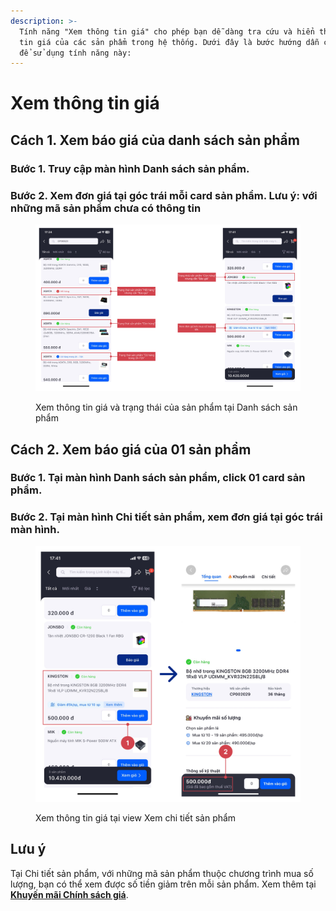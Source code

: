 ```yaml
---
description: >-
  Tính năng "Xem thông tin giá" cho phép bạn dễ dàng tra cứu và hiển thị thông
  tin giá của các sản phẩm trong hệ thống. Dưới đây là bước hướng dẫn chi tiết
  để sử dụng tính năng này:
---
```


# Xem thông tin giá

## Cách 1. Xem báo giá của danh sách sản phẩm

### Bước 1. Truy cập màn hình Danh sách sản phẩm.

### Bước 2. Xem đơn giá tại góc trái mỗi card sản phẩm. Lưu ý: với những mã sản phẩm chưa có thông tin&#x20;

<figure><img src="../.gitbook/assets/image (1).png" alt=""><figcaption><p>Xem thông tin giá và trạng thái của sản phẩm tại Danh sách sản phẩm</p></figcaption></figure>

## Cách 2. Xem báo giá của 01 sản phẩm

### Bước 1. Tại màn hình Danh sách sản phẩm, click 01 card sản phẩm.

### Bước 2. Tại màn hình Chi tiết sản phẩm, xem đơn giá tại góc trái màn hình.

<figure><img src="../.gitbook/assets/image (3).png" alt=""><figcaption><p>Xem thông tin giá tại view Xem chi tiết sản phẩm</p></figcaption></figure>

## Lưu ý

Tại Chi tiết sản phẩm, với những mã sản phẩm thuộc chương trình mua số lượng, bạn có thể xem được số tiền giảm trên mỗi sản phẩm. Xem thêm tại [**Khuyến mãi Chính sách giá**](https://doc.honganh.vn/\~/changes/NMqRyLG85fmbBPGQnE4a/khuyen-mai-vouchers/xem-va-ap-dung-chinh-sach-gia).
